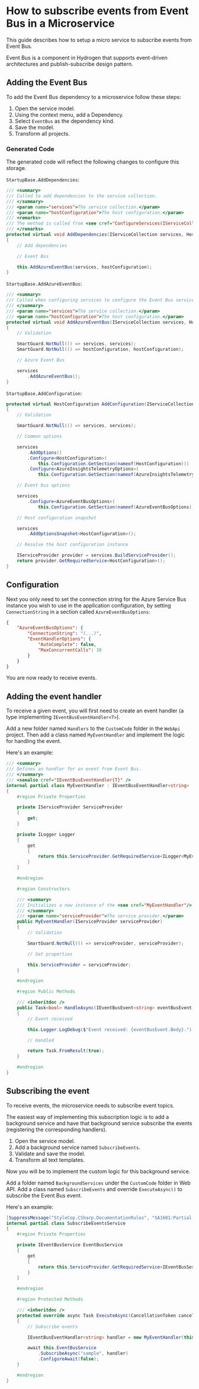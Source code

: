 # How to subscribe events from Event Bus in a Microservice

This guide describes how to setup a micro service to subscribe events from Event Bus.

Event Bus is a component in Hydrogen that supports event-driven architectures and publish-subscribe design pattern.

## Adding the Event Bus

To add the Event Bus dependency to a microservice follow these steps:

1. Open the service model.
2. Using the context menu, add a Dependency.
3. Select `EventBus` as the dependency kind.
4. Save the model.
5. Transform all projects.

### Generated Code

The generated code will reflect the following changes to configure this storage.

`StartupBase.AddDependencies`:

```csharp
/// <summary>
/// Called to add dependencies to the service collection.
/// </summary>
/// <param name="services">The service collection.</param>
/// <param name="hostConfiguration">The host configuration.</param>
/// <remarks>
/// The method is called from <see cref="ConfigureServices(IServiceCollection)"/>.
/// </remarks>
protected virtual void AddDependencies(IServiceCollection services, HostConfiguration hostConfiguration)
{
    // Add dependencies

    // Event Bus

    this.AddAzureEventBus(services, hostConfiguration);
}
```

`StartupBase.AddAzureEventBus`:

```csharp
/// <summary>
/// Called when configuring services to configure the Event Bus services.
/// </summary>
/// <param name="services">The service collection.</param>
/// <param name="hostConfiguration">The host configuration.</param>
protected virtual void AddAzureEventBus(IServiceCollection services, HostConfiguration hostConfiguration)
{
    // Validation

    SmartGuard.NotNull(() => services, services);
    SmartGuard.NotNull(() => hostConfiguration, hostConfiguration);

    // Azure Event Bus

    services
        .AddAzureEventBus();
}
```

`StartupBase.AddConfiguration`:

```csharp
protected virtual HostConfiguration AddConfiguration(IServiceCollection services)
{
    // Validation

    SmartGuard.NotNull(() => services, services);

    // Common options

    services
        .AddOptions()
        .Configure<HostConfiguration>(
            this.Configuration.GetSection(nameof(HostConfiguration)))
        .Configure<AzureInsightsTelemetryOptions>(
            this.Configuration.GetSection(nameof(AzureInsightsTelemetryOptions)));

    // Event bus options

    services
        .Configure<AzureEventBusOptions>(
            this.Configuration.GetSection(nameof(AzureEventBusOptions)));

    // Host configuration snapshot

    services
        .AddOptionsSnapshot<HostConfiguration>();

    // Resolve the host configuration instance

    IServiceProvider provider = services.BuildServiceProvider();
    return provider.GetRequiredService<HostConfiguration>();
}
```

## Configuration

Next you only need to set the connection string for the Azure Service Bus instance you wish to use in the application configuration, by setting `ConnectionString` in a section called `AzureEventBusOptions`:

```json
{
    "AzureEventBusOptions": {
        "ConnectionString": "(...)",
        "EventHandlerOptions": {
            "AutoComplete": false,
            "MaxConcurrentCalls": 10
        }
    }
}
```

You are now ready to receive events.

## Adding the event handler

To receive a given event, you will first need to create an event handler (a type implementing `IEventBusEventHandler<T>`).

Add a new folder named `Handlers` to the `CustomCode` folder in the `WebApi` project. Then add a class named `MyEventHandler` and implement the logic for handling the event.

Here's an example:

```csharp
/// <summary>
/// Defines an handler for an event from Event Bus.
/// </summary>
/// <seealso cref="IEventBusEventHandler{T}" />
internal partial class MyEventHandler : IEventBusEventHandler<string>
{
    #region Private Properties

    private IServiceProvider ServiceProvider
    {
        get;
    }

    private ILogger Logger
    {
        get
        {
            return this.ServiceProvider.GetRequiredService<ILogger<MyEventHandler>>();
        }
    }

    #endregion

    #region Constructors

    /// <summary>
    /// Initializes a new instance of the <see cref="MyEventHandler"/> class.
    /// </summary>
    /// <param name="serviceProvider">The service provider.</param>
    public MyEventHandler(IServiceProvider serviceProvider)
    {
        // Validation

        SmartGuard.NotNull(() => serviceProvider, serviceProvider);

        // Set properties

        this.ServiceProvider = serviceProvider;
    }

    #endregion

    #region Public Methods

    /// <inheritdoc />
    public Task<bool> HandleAsync(IEventBusEvent<string> eventBusEvent)
    {
        // Event received

        this.Logger.LogDebug($"Event received: {eventBusEvent.Body}.");

        // Handled

        return Task.FromResult(true);
    }

    #endregion
}
```

## Subscribing the event

To receive events, the microservice needs to subscribe event topics.

The easiest way of implementing this subscription logic is to add a background service and have that background service subscribe the events (registering the corresponding handlers).

1. Open the service model.
2. Add a background service named `SubscribeEvents`.
3. Validate and save the model.
4. Transform all text templates.

Now you will be to implement the custom logic for this background service.

Add a folder named `BackgroundServices` under the `CustomCode` folder in Web API. Add a class named `SubscribeEvents` and override `ExecuteAsync()` to subscribe the Event Bus event.

Here's an example:

```csharp
[SuppressMessage("StyleCop.CSharp.DocumentationRules", "SA1601:Partial elements should be documented")]
internal partial class SubscribeEventsService
{
    #region Private Properties

    private IEventBusService EventBusService
    {
        get
        {
            return this.ServiceProvider.GetRequiredService<IEventBusService>();
        }
    }

    #endregion

    #region Protected Methods

    /// <inheritdoc />
    protected override async Task ExecuteAsync(CancellationToken cancellationToken)
    {
        // Subscribe events

        IEventBusEventHandler<string> handler = new MyEventHandler(this.ServiceProvider);

        await this.EventBusService
            .SubscribeAsync("sample", handler)
            .ConfigureAwait(false);
    }

    #endregion
}
```
